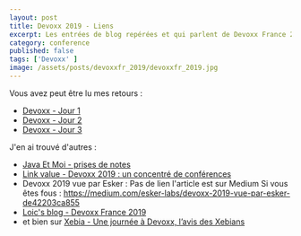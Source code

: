 ```yaml
---
layout: post
title: Devoxx 2019 - Liens
excerpt: Les entrées de blog repérées et qui parlent de Devoxx France 2019
category: conference
published: false
tags: ['Devoxx' ]
image: /assets/posts/devoxxfr_2019/devoxxfr_2019.jpg
---
```


Vous avez peut être lu mes retours :

- [Devoxx - Jour 1](https://christ-off.github.io/devoxxfr-2019-jour1/)
- [Devoxx - Jour 2](https://christ-off.github.io/devoxxfr-2019-jour2/)
- [Devoxx - Jour 3](https://christ-off.github.io/devoxxfr-2019-jour3/)

J'en ai trouvé d'autres :

- [Java Et Moi - prises de notes](https://javaetmoi.com/2019/05/18-prises-de-notes-a-devoxx-france-2019/)
- [Link value - Devoxx 2019 : un concentré de conférences](https://blog.link-value.fr/devoxx-2019-un-concentr%C3%A9-de-conf%C3%A9rences-ae9dcafb5aa)
- Devoxx 2019 vue par Esker : Pas de lien l'article est sur Medium
Si vous êtes fous : https://medium.com/esker-labs/devoxx-2019-vue-par-esker-de42203ca855
- [Loic's blog - Devoxx France 2019](http://www.loicmathieu.fr/wordpress/informatique/devoxx-france-2019/)
- et bien sur [Xebia - Une journée à Devoxx, l’avis des Xebians](http://blog.xebia.fr/2019/05/13/37691/)
